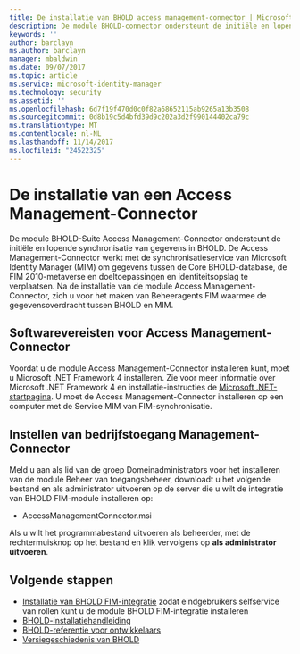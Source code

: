```yaml
---
title: De installatie van BHOLD access management-connector | Microsoft Docs
description: De module BHOLD-connector ondersteunt de initiële en lopende synchronisatie van gegevens
keywords: ''
author: barclayn
ms.author: barclayn
manager: mbaldwin
ms.date: 09/07/2017
ms.topic: article
ms.service: microsoft-identity-manager
ms.technology: security
ms.assetid: ''
ms.openlocfilehash: 6d7f19f470d0c0f82a68652115ab9265a13b3508
ms.sourcegitcommit: 0d8b19c5d4bfd39d9c202a3d2f990144402ca79c
ms.translationtype: MT
ms.contentlocale: nl-NL
ms.lasthandoff: 11/14/2017
ms.locfileid: "24522325"
---
```

# <a name="access-management-connector-installation"></a>De installatie van een Access Management-Connector

De module BHOLD-Suite Access Management-Connector ondersteunt de initiële en lopende synchronisatie van gegevens in BHOLD. De Access Management-Connector werkt met de synchronisatieservice van Microsoft Identity Manager (MIM) om gegevens tussen de Core BHOLD-database, de FIM 2010-metaverse en doeltoepassingen en identiteitsopslag te verplaatsen. Na de installatie van de module Access Management-Connector, zich u voor het maken van Beheeragents FIM waarmee de gegevensoverdracht tussen BHOLD en MIM.

## <a name="access-management-connector-software-requirements"></a>Softwarevereisten voor Access Management-Connector

Voordat u de module Access Management-Connector installeren kunt, moet u Microsoft .NET Framework 4 installeren. Zie voor meer informatie over Microsoft .NET Framework 4 en installatie-instructies de [Microsoft .NET-startpagina](http://www.microsoft.com/net).
U moet de Access Management-Connector installeren op een computer met de Service MIM van FIM-synchronisatie.

## <a name="access-management-connector-setup"></a>Instellen van bedrijfstoegang Management-Connector

Meld u aan als lid van de groep Domeinadministrators voor het installeren van de module Beheer van toegangsbeheer, downloadt u het volgende bestand en als administrator uitvoeren op de server die u wilt de integratie van BHOLD FIM-module installeren op:

- AccessManagementConnector.msi

Als u wilt het programmabestand uitvoeren als beheerder, met de rechtermuisknop op het bestand en klik vervolgens op **als administrator uitvoeren**.

## <a name="next-steps"></a>Volgende stappen

- [Installatie van BHOLD FIM-integratie](https://technet.microsoft.com/library/jj134093(v=ws.10).aspx) zodat eindgebruikers selfservice van rollen kunt u de module BHOLD FIM-integratie installeren
- [BHOLD-installatiehandleiding](bhold-installation-guide.md)
- [BHOLD-referentie voor ontwikkelaars](../reference/mim2016-bhold-developer-reference.md)
- [Versiegeschiedenis van BHOLD](../reference/version-bhold-history.md)